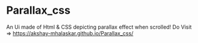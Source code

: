 # Parallax_css
An Ui made of Html &amp; CSS depicting parallax effect when scrolled!
Do Visit =>  https://akshay-mhalaskar.github.io/Parallax_css/
